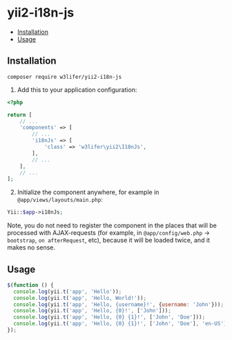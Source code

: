 # yii2-i18n-js

- [Installation](#installation)
- [Usage](#usage)

## Installation

``` shell
composer require w3lifer/yii2-i18n-js
```

1. Add this to your application configuration:

``` php
<?php

return [
    // ...
    'components' => [
        // ...
        'i18nJs' => [
            'class' => 'w3lifer\yii2\I18nJs',
        ],
        // ...
    ],
    // ...
];
```

2. Initialize the component anywhere, for example in `@app/views/layouts/main.php`:

``` php
Yii::$app->i18nJs;
```

Note, you do not need to register the component in the places that will be processed with AJAX-requests (for example, in `@app/config/web.php` -> `bootstrap`, `on afterRequest`, etc), because it will be loaded twice, and it makes no sense.


## Usage

``` js
$(function () {
  console.log(yii.t('app', 'Hello'));
  console.log(yii.t('app', 'Hello, World!'));
  console.log(yii.t('app', 'Hello, {username}!', {username: 'John'}));
  console.log(yii.t('app', 'Hello, {0}!', ['John']));
  console.log(yii.t('app', 'Hello, {0} {1}!', ['John', 'Doe']));
  console.log(yii.t('app', 'Hello, {0} {1}!', ['John', 'Doe'], 'en-US'));
});
```
